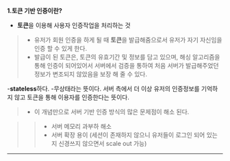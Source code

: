 **1.토큰 기반 인증이란?**
- **토큰**을 이용해 사용자 인증작업을 처리하는 것
> - 유저가 회원 인증을 하게 될 때 **토큰**을 발급해줌으로서 유저가 자기 자신임을 인증 할 수 있게 한다.
> - 발급이 된 토큰은, 토큰의 유효기간 및 정보를 담고 있으며, 해싱 알고리즘을 통해 인증이 되어있어서 서버에서 검증을 통하여 처음 서버가 발급해주었던 정보가 변조되지 않았음을 보장 해 줄 수 있다.

-**stateless**하다.
-무상태라는 뜻이다. 서버 측에서 더 이상 유저의 인증정보를 기억하지 않고 토큰을 통해 이용자를 인증한다는 뜻이다.

> - 이 개념만으로 서버 기반 인증 방식의 많은 문제점이 해소 된다.

> > - 서버 메모리 과부하 해소
> > - 서버 확장 용이 (세션이 존재하지 않으니 유저들이 로그인 되어 있는지 신경쓰지 않으면서 scale out 가능)

---
